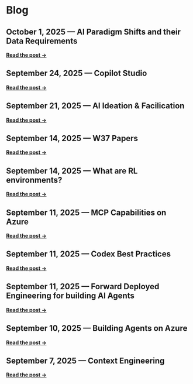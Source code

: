 # Blog

<div class="blog-index-list" markdown="1">

## <time datetime="2025-10-01">October 1, 2025</time> — AI Paradigm Shifts and their Data Requirements

**[Read the post →](posts/251001-ai-data-requirements.md)**

## <time datetime="2025-09-24">September 24, 2025</time> — Copilot Studio

**[Read the post →](posts/250924-copilot-studio-review.md)**

## <time datetime="2025-09-21">September 21, 2025</time> — AI Ideation & Facilication

**[Read the post →](posts/250921-ai-ideation.md)**

## <time datetime="2025-09-14">September 14, 2025</time> — W37 Papers

**[Read the post →](posts/250914-W37-Papers.md)**

## <time datetime="2025-09-14">September 14, 2025</time> — What are RL environments?

**[Read the post →](posts/250914-RL-environments.md)**

## <time datetime="2025-09-11">September 11, 2025</time> — MCP Capabilities on Azure

**[Read the post →](posts/250912-MCP-on-Azure.md)**

## <time datetime="2025-09-11">September 11, 2025</time> — Codex Best Practices

**[Read the post →](posts/250912-codex-best-practices.md)**

## <time datetime="2025-09-11">September 11, 2025</time> — Forward Deployed Engineering for building AI Agents

**[Read the post →](posts/250911-forward-deployed-engineering.md)**

## <time datetime="2025-09-10">September 10, 2025</time> — Building Agents on Azure

**[Read the post →](posts/250910-building-agents-on-azure.md)**

## <time datetime="2025-09-07">September 7, 2025</time> — Context Engineering

**[Read the post →](posts/250907-context-engineering.md)**
 
</div>
